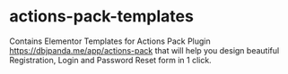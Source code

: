 # actions-pack-templates
Contains Elementor Templates for Actions Pack Plugin https://dbjpanda.me/app/actions-pack that will help you design beautiful Registration, Login and Password Reset form in 1 click.
